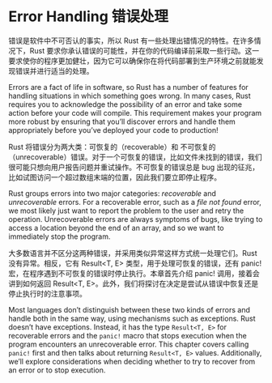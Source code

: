 # Error Handling 错误处理

错误是软件中不可否认的事实，所以 Rust 有一些处理出错情况的特性。在许多情况下，Rust 要求你承认错误的可能性，并在你的代码编译前采取一些行动。这一要求使你的程序更加健壮，因为它可以确保你在将代码部署到生产环境之前就能发现错误并进行适当的处理。

Errors are a fact of life in software, so Rust has a number of features for
handling situations in which something goes wrong. In many cases, Rust requires
you to acknowledge the possibility of an error and take some action before your
code will compile. This requirement makes your program more robust by ensuring
that you’ll discover errors and handle them appropriately before you’ve
deployed your code to production!

Rust 将错误分为两大类：可恢复的（recoverable）和 不可恢复的（unrecoverable）错误。对于一个可恢复的错误，比如文件未找到的错误，我们很可能只想向用户报告问题并重试操作。不可恢复的错误总是 bug 出现的征兆，比如试图访问一个超过数组末端的位置，因此我们要立即停止程序。

Rust groups errors into two major categories: _recoverable_ and _unrecoverable_
errors. For a recoverable error, such as a _file not found_ error, we most
likely just want to report the problem to the user and retry the operation.
Unrecoverable errors are always symptoms of bugs, like trying to access a
location beyond the end of an array, and so we want to immediately stop the
program.

大多数语言并不区分这两种错误，并采用类似异常这样方式统一处理它们。Rust 没有异常。相反，它有 Result<T, E> 类型，用于处理可恢复的错误，还有 panic! 宏，在程序遇到不可恢复的错误时停止执行。本章首先介绍 panic! 调用，接着会讲到如何返回 Result<T, E>。此外，我们将探讨在决定是尝试从错误中恢复还是停止执行时的注意事项。

Most languages don’t distinguish between these two kinds of errors and handle
both in the same way, using mechanisms such as exceptions. Rust doesn’t have
exceptions. Instead, it has the type `Result<T, E>` for recoverable errors and
the `panic!` macro that stops execution when the program encounters an
unrecoverable error. This chapter covers calling `panic!` first and then talks
about returning `Result<T, E>` values. Additionally, we’ll explore
considerations when deciding whether to try to recover from an error or to stop
execution.
